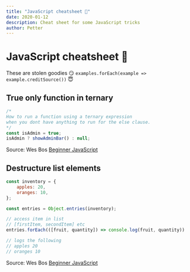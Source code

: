 ```yaml
---
title: "JavaScript cheatsheet 🤩"
date: 2020-01-12
description: Cheat sheet for some JavaScript tricks
author: Petter
---
```

# JavaScript cheatsheet 🤩

These are stolen goodies 😏
`examples.forEach(example => example.creditSource())` 😇

## True only function in ternary
``` js
/*
How to run a function using a ternary expression
when you dont have anything to run for the else clause.
*/
const isAdmin = true;
isAdmin ? showAdminBar() : null;
```
Source: Wes Bos [Beginner JavaScript](https://beginnerjavascript.com/)


## Destructure list elements
``` js
const inventory = {
	apples: 20,
	oranges: 10,
};

const entries = Object.entries(inventory);

// access item in list
// [firstItem, secondItem] etc
entries.forEach(([fruit, quantity]) => console.log(fruit, quantity))

// logs the following
// apples 20
// oranges 10
```
Source: Wes Bos [Beginner JavaScript](https://beginnerjavascript.com/)